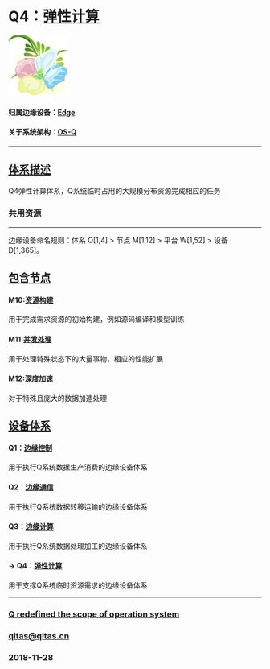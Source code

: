 ﻿# Q4：[弹性计算](https://github.com/OS-Q/Q4)

[![sites](OS-Q/OS-Q.png)](http://www.OS-Q.com)

#### 归属边缘设备：[Edge](https://github.com/OS-Q/Edge-Q)

#### 关于系统架构：[OS-Q](https://github.com/OS-Q/OS-Q)

---

## [体系描述](https://github.com/OS-Q/Q4/wiki) 

Q4弹性计算体系，Q系统临时占用的大规模分布资源完成相应的任务

### 共用资源



---

边缘设备命名规则：体系 Q[1,4] > 节点 M[1,12] > 平台 W[1,52] > 设备 D[1,365]。

## [包含节点](https://github.com/OS-Q/Q4/wiki/index) 

#### M10:[资源构建](https://github.com/OS-Q/M10)

用于完成需求资源的初始构建，例如源码编译和模型训练

#### M11:[并发处理](https://github.com/OS-Q/M11) 

用于处理特殊状态下的大量事物，相应的性能扩展

#### M12:[深度加速](https://github.com/OS-Q/M12)

对于特殊且庞大的数据加速处理

## [设备体系](https://github.com/OS-Q/Edge-Q/wiki/Q)

#### Q1：[边缘控制](https://github.com/OS-Q/Q1) 

用于执行Q系统数据生产消费的边缘设备体系

#### Q2：[边缘通信](https://github.com/OS-Q/Q2)

用于执行Q系统数据转移运输的边缘设备体系

#### Q3：[边缘计算](https://github.com/OS-Q/Q3)

用于执行Q系统数据处理加工的边缘设备体系

#### -> Q4：[弹性计算](https://github.com/OS-Q/Q4)

用于支撑Q系统临时资源需求的边缘设备体系



---

###  [Q redefined the scope of operation system](http://www.OS-Q.com)
###  qitas@qitas.cn
###  2018-11-28
